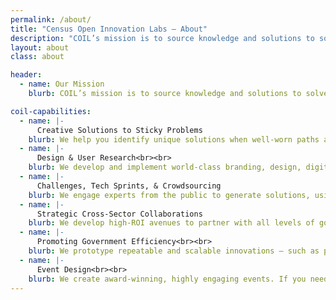 ```yaml
---
permalink: /about/
title: "Census Open Innovation Labs — About"
description: "COIL’s mission is to source knowledge and solutions to solve key challenges for the Census Bureau and the public at large through human-centered design, data, creative media, and technology."
layout: about
class: about

header:
  - name: Our Mission
    blurb: COIL’s mission is to source knowledge and solutions to solve key challenges for the Census Bureau and the public at large through human-centered design, data, creative media, and technology.

coil-capabilities:
  - name: |-
      Creative Solutions to Sticky Problems
    blurb: We help you identify unique solutions when well-worn paths are unsuccessful.
  - name: |-
      Design & User Research<br><br>
    blurb: We develop and implement world-class branding, design, digital tools, and websites. We also conduct rapid, rigorous user research to diagnose user experience (UX) problems and make improvements for data consumers.
  - name: |-
      Challenges, Tech Sprints, & Crowdsourcing
    blurb: We engage experts from the public to generate solutions, using approaches such as prize challenges, tech sprints, design-a-thons, crowdsourcing, citizen science, and more. We specialize in tech industry engagement.
  - name: |-
      Strategic Cross-Sector Collaborations
    blurb: We develop high-ROI avenues to partner with all levels of government, industry, academia, communities, and civil society. We can help you reach outside your usual stakeholder network and implement more valuable ways to engage your audience.
  - name: |-
      Promoting Government Efficiency<br><br>
    blurb: We prototype repeatable and scalable innovations – such as processes, use of high value legal authorities, and hiring strategies – at the Census Bureau and can help you determine how to leverage them in your work.
  - name: |-
      Event Design<br><br>
    blurb: We create award-winning, highly engaging events. If you need a cross-sector or internal conference, demo day, workshop, or brainstorm expertly facilitated to deliver insights, ideas, strategies, conclusions, or consensus, COIL's world-class facilitators can help design and implement sessions for your team.
---
```

